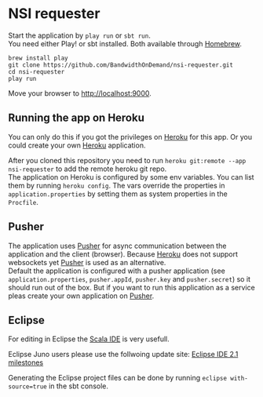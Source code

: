 # NSI requester

Start the application by `play run` or `sbt run`.  
You need either Play! or sbt installed. Both available through [Homebrew][homebrew].

    brew install play
    git clone https://github.com/BandwidthOnDemand/nsi-requester.git
    cd nsi-requester
    play run

Move your browser to [http://localhost:9000](http://localhost:9000).

## Running the app on Heroku

You can only do this if you got the privileges on [Heroku][heroku] for this app. Or you could create your own [Heroku][heroku] application.

After you cloned this repository you need to run `heroku git:remote --app nsi-requester` to add the remote heroku git repo.  
The application on Heroku is configured by some env variables. You can list them by running `heroku config`. The vars override the properties in `application.properties` by setting them as system properties in the `Procfile`.

## Pusher

The application uses [Pusher][pusher] for async communication between the application and the client (browser). Because [Heroku][heroku] does not support websockets yet [Pusher][pusher] is used as an alternative.  
Default the application is configured with a pusher application (see `application.properties`, `pusher.appId`, `pusher.key` and `pusher.secret`) so it should run out of the box. But if you want to run this application as a service pleas create your own application on [Pusher][pusher].

## Eclipse
For editing in Eclipse the [Scala IDE](http://scala-ide.org/) is very usefull.

Eclipse Juno users please use the follwoing update site:
[Eclipse IDE 2.1 milestones](http://download.scala-ide.org/releases-juno-29/milestone/site)

Generating the Eclipse project files can be done by running `eclipse with-source=true` in the sbt console.


[heroku]: http://www.heroku.com
[pusher]: http://pusher.com
[homebrew]: http://mxcl.github.com/homebrew
